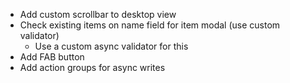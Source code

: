 - Add custom scrollbar to desktop view
- Check existing items on name field for item modal (use custom validator)
  - Use a custom async validator for this
- Add FAB button
- Add action groups for async writes
